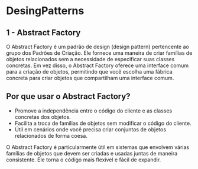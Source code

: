 # DesingPatterns

## 1 - Abstract Factory
O Abstract Factory é um padrão de design (design pattern) pertencente ao grupo dos Padrões de Criação. Ele fornece uma maneira de criar famílias de objetos relacionados sem a necessidade de especificar suas classes concretas. Em vez disso, o Abstract Factory oferece uma interface comum para a criação de objetos, permitindo que você escolha uma fábrica concreta para criar objetos que compartilham uma interface comum.

## Por que usar o Abstract Factory?

- Promove a independência entre o código do cliente e as classes concretas dos objetos.
- Facilita a troca de famílias de objetos sem modificar o código do cliente.
- Útil em cenários onde você precisa criar conjuntos de objetos relacionados de forma coesa.

O Abstract Factory é particularmente útil em sistemas que envolvem várias famílias de objetos que devem ser criadas e usadas juntas de maneira consistente. Ele torna o código mais flexível e fácil de expandir.
